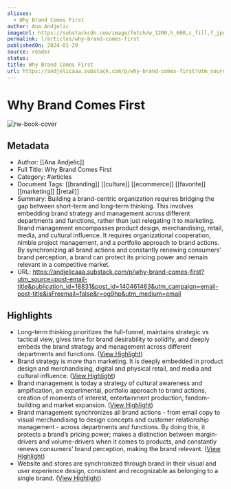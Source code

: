 ```yaml
---
aliases:
  - Why Brand Comes First
author: Ana Andjelic
imageUrl: https://substackcdn.com/image/fetch/w_1200,h_600,c_fill,f_jpg,q_auto:good,fl_progressive:steep,g_auto/https%3A%2F%2Fsubstack-post-media.s3.amazonaws.com%2Fpublic%2Fimages%2F757861b7-ddaf-4b9e-9fc4-4453ac39567b.heic
permalink: l/articles/why-brand-comes-first
publishedOn: 2024-01-29
source: reader
status: 
title: Why Brand Comes First
url: https://andjelicaaa.substack.com/p/why-brand-comes-first?utm_source=post-email-title&publication_id=18831&post_id=140461463&utm_campaign=email-post-title&isFreemail=false&r=og9hp&utm_medium=email
---
```

# Why Brand Comes First

![rw-book-cover](https://substackcdn.com/image/fetch/w_1200,h_600,c_fill,f_jpg,q_auto:good,fl_progressive:steep,g_auto/https%3A%2F%2Fsubstack-post-media.s3.amazonaws.com%2Fpublic%2Fimages%2F757861b7-ddaf-4b9e-9fc4-4453ac39567b.heic)

## Metadata

- Author: [[Ana Andjelic]]
- Full Title: Why Brand Comes First
- Category: #articles
- Document Tags: [[branding]] [[culture]] [[ecommerce]] [[favorite]] [[marketing]] [[retail]]
- Summary: Building a brand-centric organization requires bridging the gap between short-term and long-term thinking. This involves embedding brand strategy and management across different departments and functions, rather than just relegating it to marketing. Brand management encompasses product design, merchandising, retail, media, and cultural influence. It requires organizational cooperation, nimble project management, and a portfolio approach to brand actions. By synchronizing all brand actions and constantly renewing consumers’ brand perception, a brand can protect its pricing power and remain relevant in a competitive market.
- URL: https://andjelicaaa.substack.com/p/why-brand-comes-first?utm_source=post-email-title&publication_id=18831&post_id=140461463&utm_campaign=email-post-title&isFreemail=false&r=og9hp&utm_medium=email

## Highlights

- Long-term thinking prioritizes the full-funnel, maintains strategic vs tactical view, gives time for brand desirability to solidify, and deeply embeds the brand strategy and management across different departments and functions. ([View Highlight](https://read.readwise.io/read/01hs1hp6qn94vckjnqxmpb0tdn))
- Brand strategy is more than marketing. It is deeply embedded in product design and merchandising, digital and physical retail, and media and cultural influence. ([View Highlight](https://read.readwise.io/read/01hs1hpnkefkpkbxcbc7wgsvd8))
- Brand management is today a strategy of cultural awareness and ampification, an experimental, portfolio approach to brand actions, creation of moments of interest, entertainment production, fandom-building and market expansion.
  [](https://substackcdn.com/image/fetch/f_auto,q_auto:good,fl_progressive:steep/https%3A%2F%2Fsubstack-post-media.s3.amazonaws.com%2Fpublic%2Fimages%2Fb55ed300-1e09-4eab-a2e0-ecdbc823eea7_2880x1760.png) ([View Highlight](https://read.readwise.io/read/01hs1htnpsfb2hgtnkrj3fhen7))
- Brand management synchronizes all brand actions - from email copy to visual merchandising to design concepts and customer relationship management - across departments and functions. By doing this, it protects a brand’s pricing power; makes a distinction between margin-drivers and volume-drivers when it comes to products, and constantly renews consumers’ brand perception, making the brand relevant. ([View Highlight](https://read.readwise.io/read/01hs1hv12j0vq5ce4v1phb8498))
- Website and stores are synchronized through brand in their visual and user experience design, consistent and recognizable as belonging to a single brand. ([View Highlight](https://read.readwise.io/read/01hs1j1727xz63bjvnwtf5ddjb))
